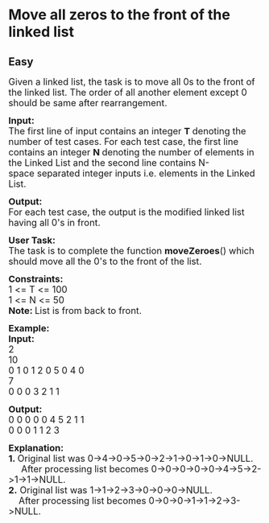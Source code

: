 # Move all zeros to the front of the linked list
## Easy 
<div class="problem-statement" style="user-select: auto;">
                <p style="user-select: auto;"></p><p style="user-select: auto;"><span style="font-size: 18px; user-select: auto;">Given a linked list, the task is to move all 0s to the front of the linked list. The order of all another element except 0 should be same after rearrangement. </span></p>

<p style="user-select: auto;"><span style="font-size: 18px; user-select: auto;"><strong style="user-select: auto;">Input:</strong><br style="user-select: auto;">
The first line of input contains an integer <strong style="user-select: auto;">T </strong>denoting the number of test cases. For each test case, the first line contains an integer <strong style="user-select: auto;">N </strong>denoting&nbsp;the number of elements in the Linked List and the second line&nbsp;contains N-space&nbsp;separated integer inputs i.e. elements&nbsp;in the Linked List. </span></p>

<p style="user-select: auto;"><span style="font-size: 18px; user-select: auto;"><strong style="user-select: auto;">Output:</strong><br style="user-select: auto;">
For each test case, the output is the modified linked list having all 0's in front.</span></p>

<p style="user-select: auto;"><span style="font-size: 18px; user-select: auto;"><strong style="user-select: auto;">User Task:</strong><br style="user-select: auto;">
The task is to complete the function&nbsp;<strong style="user-select: auto;">moveZeroes</strong>() which should move all the 0's to the front of the list.</span></p>

<p style="user-select: auto;"><span style="font-size: 18px; user-select: auto;"><strong style="user-select: auto;">Constraints:</strong><br style="user-select: auto;">
1 &lt;= T &lt;= 100<br style="user-select: auto;">
1 &lt;= N &lt;= 50<br style="user-select: auto;">
<strong style="user-select: auto;">Note:&nbsp;</strong>List is from back to front.</span></p>

<p style="user-select: auto;"><span style="font-size: 18px; user-select: auto;"><strong style="user-select: auto;">Example:<br style="user-select: auto;">
Input:</strong><br style="user-select: auto;">
2<br style="user-select: auto;">
10<br style="user-select: auto;">
0 1 0 1 2 0 5 0 4 0<br style="user-select: auto;">
7<br style="user-select: auto;">
0 0 0 3 2 1 1</span></p>

<p style="user-select: auto;"><span style="font-size: 18px; user-select: auto;"><strong style="user-select: auto;">Output:</strong><br style="user-select: auto;">
0 0 0 0 0&nbsp;4 5 2 1 1<br style="user-select: auto;">
0 0 0 1 1 2 3</span></p>

<p style="user-select: auto;"><span style="font-size: 18px; user-select: auto;"><strong style="user-select: auto;">Explanation:<br style="user-select: auto;">
1.&nbsp;</strong>Original list was 0-&gt;4-&gt;0-&gt;5-&gt;0-&gt;2-&gt;1-&gt;0-&gt;1-&gt;0-&gt;NULL.<br style="user-select: auto;">
&nbsp; &nbsp; &nbsp;After processing list becomes 0-&gt;0-&gt;0-&gt;0-&gt;0-&gt;4-&gt;5-&gt;2-&gt;1-&gt;1-&gt;NULL.<br style="user-select: auto;">
<strong style="user-select: auto;">2.</strong>&nbsp;Original list was 1-&gt;1-&gt;2-&gt;3-&gt;0-&gt;0-&gt;0-&gt;NULL.<br style="user-select: auto;">
&nbsp; &nbsp; After processing&nbsp;list becomes 0-&gt;0-&gt;0-&gt;1-&gt;1-&gt;2-&gt;3-&gt;NULL.</span><br style="user-select: auto;">
&nbsp;</p>
 <p style="user-select: auto;"></p>
            </div>